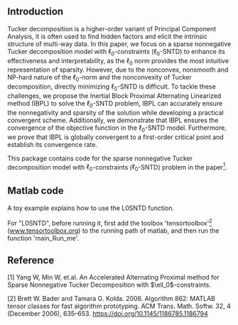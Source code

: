 ## Introduction
Tucker decomposition is a higher-order variant of Principal Component Analysis, it is often used to find hidden factors and elicit the intrinsic structure of multi-way data. In this paper, we focus on a sparse nonnegative  Tucker decomposition  model with $\ell_0$-constraints ($\ell_0$-SNTD) to enhance its effectiveness and interpretability, as the $\ell_0$ norm provides the most intuitive representation of sparsity. However, due to the nonconvex, nonsmooth and NP-hard nature of the $\ell_0$-norm and the nonconvexity of Tucker decomposition, directly minimizing $\ell_0$-SNTD is difficult. To tackle these challenges, we propose the Inertial Block Proximal Alternating Linearized method (IBPL) to solve the $\ell_0$-SNTD problem, IBPL can accurately ensure the nonnegativity and sparsity of the solution while developing a practical convergent scheme. Additionally, we demonstrate that IBPL ensures the convergence of the objective function in the $\ell_0$-SNTD model. Furthermore, we prove that IBPL is globally convergent to a first-order critical point and establish its convergence rate. 

This package contains code for the sparse nonnegative  Tucker decomposition  model with $\ell_0$-constraints ($\ell_0$-SNTD) problem in the paper[<sup>1</sup>](#refer-id). 

## Matlab code
A toy example explains how to use the L0SNTD function. 

For "L0SNTD", before running it, first add the toolbox 'tensortoolbox'[<sup>2</sup>](#refer-id) (www.tensortoolbox.org) to the running path of matlab, and then run the function 'main_Run_me'. 
 

## Reference
<div id="refer-id"></div>
[1] Yang W, Min W, et.al. An Accelerated Alternating Proximal method for Sparse Nonnegative Tucker Decomposition with $\ell_0$-constraints.

[2] Brett W. Bader and Tamara G. Kolda. 2006. Algorithm 862: MATLAB tensor classes for fast algorithm prototyping. ACM Trans. Math. Softw. 32, 4 (December 2006), 635–653. https://doi.org/10.1145/1186785.1186794
